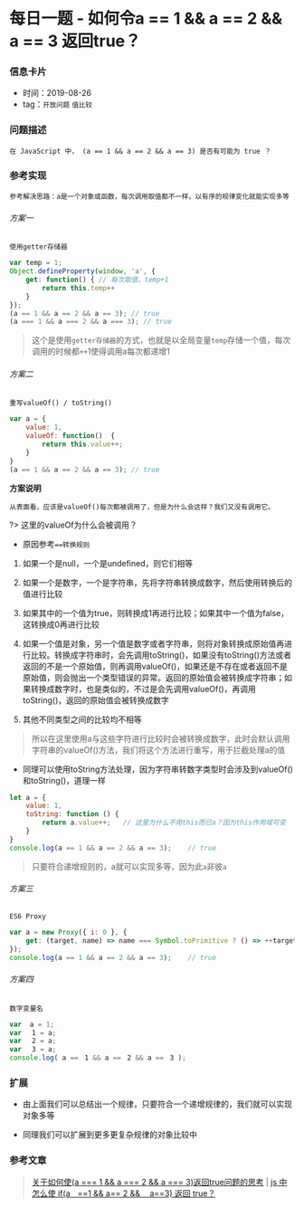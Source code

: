 # 每日一题 - 如何令a == 1 && a == 2 && a == 3 返回true？

### 信息卡片

- 时间：2019-08-26
- tag：`开放问题` `值比较`

### 问题描述

	在 JavaScript 中， (a == 1 && a == 2 && a == 3) 是否有可能为 true ？

### 参考实现

	参考解决思路：a是一个对象或函数，每次调用取值都不一样，以有序的规律变化就能实现多等

###### 方案一

	使用getter存储器

``` js
var temp = 1;
Object.defineProperty(window, 'a', {
    get: function() { // 每次取值，temp+1
        return this.temp++
    }
});
(a == 1 && a == 2 && a == 3); // true
(a === 1 && a === 2 && a === 3); // true
```

> 这个是使用`getter存储器`的方式，也就是以全局变量`temp`存储一个值，每次调用的时候都`++`1使得调用a每次都递增1

###### 方案二

	重写valueOf() / toString()

``` js
var a = {
	value: 1,
	valueOf: function()  {
		return this.value++;
	}
}
(a == 1 && a == 2 && a == 3); // true
```

**方案说明**

	从表面看，应该是valueOf()每次都被调用了，但是为什么会这样？我们又没有调用它。

?> 这里的valueOf为什么会被调用？

* 原因参考`==转换规则`

1. 如果一个是null，一个是undefined，则它们相等

2. 如果一个是数字，一个是字符串，先将字符串转换成数字，然后使用转换后的值进行比较

3. 如果其中的一个值为true，则转换成1再进行比较；如果其中一个值为false，这转换成0再进行比较

4. 如果一个值是对象，另一个值是数字或者字符串，则将对象转换成原始值再进行比较。转换成字符串时，会先调用toString()，如果没有toString()方法或者返回的不是一个原始值，则再调用valueOf()，如果还是不存在或者返回不是原始值，则会抛出一个类型错误的异常。返回的原始值会被转换成字符串；如果转换成数字时，也是类似的，不过是会先调用valueOf()，再调用toString()，返回的原始值会被转换成数字

5. 其他不同类型之间的比较均不相等

> 所以在这里使用a与这些字符进行比较时会被转换成数字，此时会默认调用字符串的valueOf()方法，我们将这个方法进行重写，用于拦截处理a的值

* 同理可以使用toString方法处理，因为字符串转数字类型时会涉及到valueOf()和toString()，道理一样

``` js
let a = {
    value: 1,
    toString: function () {
        return a.value++;	// 这里为什么不用this而已a？因为this作用域可变
    }
}
console.log(a == 1 && a == 2 && a == 3);	// true
```

> 只要符合递增规则的，a就可以实现多等，因为此`a`非彼`a`

###### 方案三

	ES6 Proxy

``` js
var a = new Proxy({ i: 0 }, {
    get: (target, name) => name === Symbol.toPrimitive ? () => ++target.i : target[name],
});
console.log(a == 1 && a == 2 && a == 3);	// true
```

###### 方案四

	数字变量名

``` js
var  a = 1;
var ﾠ1 = a;
var ﾠ2 = a;
var ﾠ3 = a;
console.log( a ==ﾠ1 && a ==ﾠ2 && a ==ﾠ3 );
```

### 扩展

* 由上面我们可以总结出一个规律，只要符合一个递增规律的，我们就可以实现对象多等

* 同理我们可以扩展到更多更复杂规律的对象比较中

### 参考文章

> [关于如何使(a === 1 && a === 2 && a === 3)返回true问题的思考](https://github.com/azl397985856/fe-interview/issues/cnblogs.com/shapeY/p/10183749.html) | [js 中怎么使 if(aﾠ==1 && a== 2 && ﾠa==3) 返回 true？](https://juejin.im/post/5c219e92e51d450d5a01aca7)
